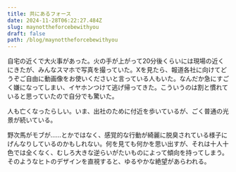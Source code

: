 ```yaml
---
title: 共にあるフォース
date: 2024-11-28T06:22:27.484Z
slug: maynottheforcebewithyou
draft: false
path: /blog/maynottheforcebewithyou
---
```

自宅の近くで大火事があった。火の手が上がって20分後くらいには現場の近くにきたが、みんなスマホで写真を撮っていた。Xを見たら、報道各社に向けてどうぞご自由に動画像をお使いくださいと言っている人もいた。なんだか急にすごく嫌になってしまい、イヤホンつけて逃げ帰ってきた。こういうのは割と慣れていると思っていたので自分でも驚いた。

人も亡くなったらしい。いま、出社のために付近を歩いているが、ごく普通の光景が続いている。

野次馬がモブが……とかではなく、感覚的な行動が綺麗に脱臭されている様子にげんなりしているのかもしれない。何を見ても何かを思い出すが、それは十人十色では全くなく、むしろ大きな逆らいがたいものによって傾向を持ってしまう。そのようなヒトのデザインを直視すると、ゆるやかな絶望があらわれる。